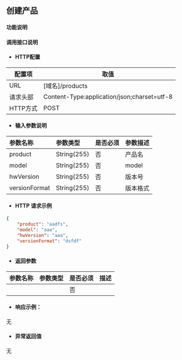## 创建产品

#### 功能说明



#### 调用接口说明

* #### HTTP配置

| 配置项 | 取值 |
| --- | --- |
| URL | \[域名\]/products|
| 请求头部 | Content-Type:application/json;charset=utf-8 |
| HTTP方式 | POST|

* #### 输入参数说明

| 参数名称 | 参数类型 | 是否必须 | 参数描述 |
| :--- | :--- | :--- | :--- |
| product | String\(255\) | 否 | 产品名|
| model| String\(255\) | 否 | model|
| hwVersion| String\(255\) | 否 | 版本号|
| versionFormat| String\(255\) | 否 | 版本格式|


* #### HTTP 请求示例

```json
{
	"product": "aadfs",
	"model": "aaa",
	"hwVersion": "aaa",
	"versionFormat": "dsfdf"
}
```

* #### 返回参数
| 参数名称 | 参数类型 | 是否必须 | 描述 |
| :--- | :--- | :--- | :--- |
| | | 否 | |


* #### 响应示例：

无

* #### 异常返回值

无



